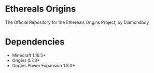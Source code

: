 # Ethereals Origins
The Official Repository for the Ethereals Origins Project, by Diamondboy

# Dependencies

- Minecraft 1.16.5+
- Origins 0.7.3+
- Origins Power Expansion 1.3.0+